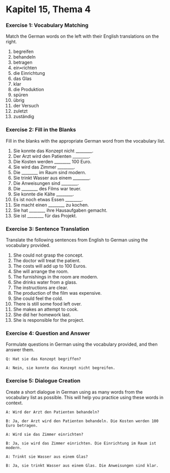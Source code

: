 # Kapitel 15, Thema 4

### Exercise 1: Vocabulary Matching

Match the German words on the left with their English translations on the right.

1. begreifen
2. behandeln
3. betragen
4. ein•richten
5. die Einrichtung
6. das Glas
7. klar
8. die Produktion
9. spüren
10. übrig
11. der Versuch
12. zuletzt
13. zuständig

### Exercise 2: Fill in the Blanks

Fill in the blanks with the appropriate German word from the vocabulary list.

1. Sie konnte das Konzept nicht \_\_\_\_\_\_\_\_.
2. Der Arzt wird den Patienten \_\_\_\_\_\_\_\_.
3. Die Kosten werden \_\_\_\_\_\_\_\_ 100 Euro.
4. Sie wird das Zimmer \_\_\_\_\_\_\_\_.
5. Die \_\_\_\_\_\_\_\_ im Raum sind modern.
6. Sie trinkt Wasser aus einem \_\_\_\_\_\_\_\_.
7. Die Anweisungen sind \_\_\_\_\_\_\_\_.
8. Die \_\_\_\_\_\_\_\_ des Films war teuer.
9. Sie konnte die Kälte \_\_\_\_\_\_\_\_.
10. Es ist noch etwas Essen \_\_\_\_\_\_\_\_.
11. Sie macht einen \_\_\_\_\_\_\_\_ zu kochen.
12. Sie hat \_\_\_\_\_\_\_\_ ihre Hausaufgaben gemacht.
13. Sie ist \_\_\_\_\_\_\_\_ für das Projekt.

### Exercise 3: Sentence Translation

Translate the following sentences from English to German using the vocabulary provided.

1. She could not grasp the concept.
2. The doctor will treat the patient.
3. The costs will add up to 100 Euros.
4. She will arrange the room.
5. The furnishings in the room are modern.
6. She drinks water from a glass.
7. The instructions are clear.
8. The production of the film was expensive.
9. She could feel the cold.
10. There is still some food left over.
11. She makes an attempt to cook.
12. She did her homework last.
13. She is responsible for the project.

### Exercise 4: Question and Answer

Formulate questions in German using the vocabulary provided, and then answer them.

`Q: Hat sie das Konzept begriffen?`&#x20;

`A: Nein, sie konnte das Konzept nicht begreifen.`

### Exercise 5: Dialogue Creation

Create a short dialogue in German using as many words from the vocabulary list as possible. This will help you practice using these words in context.

`A: Wird der Arzt den Patienten behandeln?`&#x20;

`B: Ja, der Arzt wird den Patienten behandeln. Die Kosten werden 100 Euro betragen.`&#x20;

`A: Wird sie das Zimmer einrichten?`&#x20;

`B: Ja, sie wird das Zimmer einrichten. Die Einrichtung im Raum ist modern.`&#x20;

`A: Trinkt sie Wasser aus einem Glas?`&#x20;

`B: Ja, sie trinkt Wasser aus einem Glas. Die Anweisungen sind klar.`
